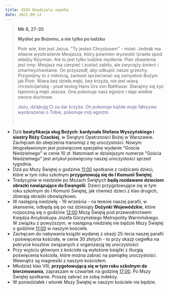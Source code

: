 ```yaml
---
title: XXIV Niedziela zwykła
date: 2021-09-12
---
```


> **Mk 8, 27-35**
>
> **Myśleć po Bożemu, a nie tylko po ludzku**
>
> Piotr wie, kim jest Jezus. "Ty jesteś Chrystusem" - mówi. Jednak ma własne wyobrażenie Mesjasza, który powinien wyzwolić Izraela spod władzy Rzymian. Ale to jest tylko ludzkie myślenie. Plan zbawienia jest inny: Mesjasz ma cierpieć i zostać zabity, ale zwycięży śmierć i zmartwychwstanie. On przyszedł, aby odkupić nasze grzechy. Przyjmijmy to z miłością, zamiast sprzeciwiać się zamysłom Bożym jak Piotr. Wiara bez dzieła męki, bez krzyża, nie jest wiarą chrześcijańską - pisał teolog Hans Urs von Balthasar. Starajmy się żyć tajemnicą męki Jezusa. Ona pokonuje nasz egoizm i daje wielkie owoce duchowe.
>
> <span style="color: #666699;"> Jezu, dziękuję Ci za dar krzyża. On pokonuje każde moje fałszywe wyobrażenie o Tobie, pokonuje mój egoizm. </span>
>
> &nbsp;

- Dziś **beatyfikacja sług Bożych: kardynała Stefana Wyszyńskiego i siostry Róży Czackiej**, w Świątyni Opatrzności Bożej w Warszawie. Zachęcam do obejrzenia transmisji z tej uroczystości. Nowym błogosławionym jest poświęcone specjalne wydanie "Gościa Niedzielnego" w cenie 10 zł. Natomiast w dzisiejszym numerze "Gościa Niedzielnego" jest artykuł poświęcony naszej uroczystości sprzed tygodnia.
- Dziś po Mszy Świętej o godzinie <u>11:00</u> spotkanie z rodzicami dzieci, które w tym roku szkolnym **przygotowują się do I Komunii Świętej**.
- Tradycyjnie w niedziele po Mszach Świętych **będą rozdawane dzieciom obrazki nawiązujące do Ewangelii**. Dzieci przygotowujące się w tym roku szkolnym do I Komunii Świętej, jak również dzieci z klas drugich, zbierają obrazki obowiązkowo.
- W następną niedzielę - 19 września - na terenie naszej parafii, w skansenie, odbędą się po raz dziesiąty **Dożynki Wojewódzkie**, które rozpoczną się o godzinie <u>12:00</u> Mszą Świętą pod przewodnictwem Księdza Arcybiskupa Józefa Górzyńskiego Metropolity Warmińskiego. W związku z powyższym, w następną niedzielę nie będzie Mszy Świętej o godzinie <u>11:00</u> w naszym kościele.
- Zachęcam do nabywania książki wydanej z okazji 25-lecia naszej parafii i poświęcenia kościoła, w cenie 30 złotych - to przy okazji cegiełka na pokrycie kosztów związanych z organizacją tej uroczystości.
- Przy wyjściu głównym z kościoła są wyłożone książki z liturgią poświęcenia kościoła, które można zabrać na pamiątkę uroczystości. Wewnątrz są magnesiki z naszym kościołem.
- Młodzież klas VIII, **przygotowującą się w tym roku szkolnym do bierzmowania**, zapraszam w czwartek na godzinę <u>17:00</u>. Po Mszy Świętej spotkanie. Proszę zabrać ze sobą indeksy.
- W poniedziałek i wtorek Mszy Świętej w naszym kościele nie będzie.
